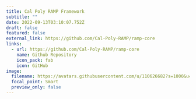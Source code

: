 ```yaml
---
title: Cal Poly RAMP Framework
subtitle: ""
date: 2022-09-13T03:10:07.752Z
draft: false
featured: false
external_link: https://github.com/Cal-Poly-RAMP/ramp-core
links:
  - url: https://github.com/Cal-Poly-RAMP/ramp-core
    name: Github Repository
    icon_pack: fab
    icon: GitHub
image:
  filename: https://avatars.githubusercontent.com/u/110626682?s=1000&u=07248cbe600c2763efdb240b7730736435d71ad7&v=4
  focal_point: Smart
  preview_only: false
---
```

